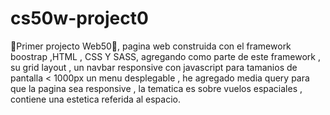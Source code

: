 # cs50w-project0
:rocket:Primer projecto Web50:rocket:, pagina web construida con el framework boostrap ,HTML , CSS Y SASS,  agregando como parte de este framework , su grid layout , un navbar responsive con javascript para tamanios de pantalla  < 1000px un menu desplegable , he agregado media query para que la pagina sea responsive , la tematica es sobre vuelos espaciales , contiene una estetica referida al espacio.
